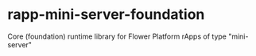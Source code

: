 # rapp-mini-server-foundation
Core (foundation) runtime library for Flower Platform rApps of type "mini-server"
